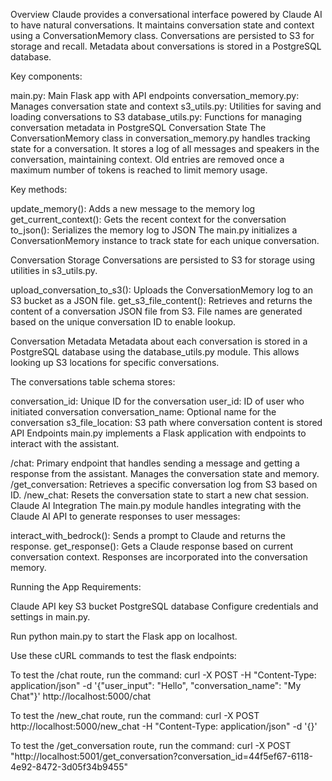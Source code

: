 Overview
Claude provides a conversational interface powered by Claude AI to have natural conversations. It maintains conversation state and context using a ConversationMemory class. Conversations are persisted to S3 for storage and recall. Metadata about conversations is stored in a PostgreSQL database.

Key components:

main.py: Main Flask app with API endpoints
conversation_memory.py: Manages conversation state and context
s3_utils.py: Utilities for saving and loading conversations to S3
database_utils.py: Functions for managing conversation metadata in PostgreSQL
Conversation State
The ConversationMemory class in conversation_memory.py handles tracking state for a conversation. It stores a log of all messages and speakers in the conversation, maintaining context. Old entries are removed once a maximum number of tokens is reached to limit memory usage.

Key methods:

update_memory(): Adds a new message to the memory log
get_current_context(): Gets the recent context for the conversation
to_json(): Serializes the memory log to JSON
The main.py initializes a ConversationMemory instance to track state for each unique conversation.

Conversation Storage
Conversations are persisted to S3 for storage using utilities in s3_utils.py.

upload_conversation_to_s3(): Uploads the ConversationMemory log to an S3 bucket as a JSON file.
get_s3_file_content(): Retrieves and returns the content of a conversation JSON file from S3.
File names are generated based on the unique conversation ID to enable lookup.

Conversation Metadata
Metadata about each conversation is stored in a PostgreSQL database using the database_utils.py module. This allows looking up S3 locations for specific conversations.

The conversations table schema stores:

conversation_id: Unique ID for the conversation
user_id: ID of user who initiated conversation
conversation_name: Optional name for the conversation
s3_file_location: S3 path where conversation content is stored
API Endpoints
main.py implements a Flask application with endpoints to interact with the assistant.

/chat: Primary endpoint that handles sending a message and getting a response from the assistant. Manages the conversation state and memory.
/get_conversation: Retrieves a specific conversation log from S3 based on ID.
/new_chat: Resets the conversation state to start a new chat session.
Claude AI Integration
The main.py module handles integrating with the Claude AI API to generate responses to user messages:

interact_with_bedrock(): Sends a prompt to Claude and returns the response.
get_response(): Gets a Claude response based on current conversation context.
Responses are incorporated into the conversation memory.

Running the App
Requirements:

Claude API key
S3 bucket
PostgreSQL database
Configure credentials and settings in main.py.

Run python main.py to start the Flask app on localhost.


Use these cURL commands to test the flask endpoints:

To test the /chat route, run the command:
    curl -X POST -H "Content-Type: application/json" -d '{"user_input": "Hello", "conversation_name": "My Chat"}' http://localhost:5000/chat

To test the /new_chat route, run the command:
    curl -X POST http://localhost:5000/new_chat -H "Content-Type: application/json" -d '{}'

To test the /get_conversation route, run the command:
    curl -X POST "http://localhost:5001/get_conversation?conversation_id=44f5ef67-6118-4e92-8472-3d05f34b9455"